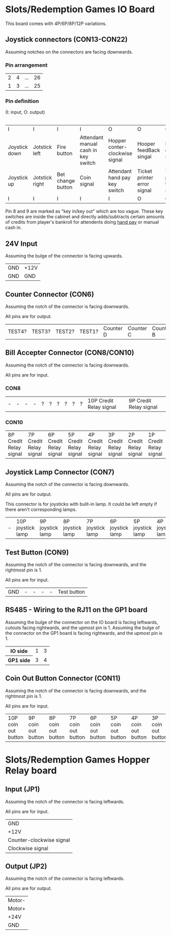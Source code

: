 # Slots/Redemption Games IO Board
This board comes with 4P/6P/8P/12P variations.
## Joystick connectors (CON13-CON22)
Assuming notches on the connectors are facing downwards.
### Pin arrangement
<table>
    <tr>
        <td>2</td><td>4</td><td>...</td><td>26</td>
    </tr>
    <tr>
        <td>1</td><td>3</td><td>...</td><td>25</td>
    </tr>
<table>

### Pin definition
(I: input, O: output)
<table>
    <tr>
        <td>I</td><td>I</td><td>I</td><td>I</td><td>O</td><td>O</td><td>O</td><td>O</td>
    </tr>
    <tr>
        <td>Joystick down</td>
        <td>Jotstick left</td>
        <td>Fire button</td>
        <td>Attendant manual cash in key switch</td>
        <td>Hopper conter-clockwise signal</td>
        <td>Hooper feedBack singal</td>
        <td>Hopper clockwise signal</td>
        <td>Bet change button light</td>
        <td>+12V</td>
        <td>+12V</td>
        <td>GND</td>
        <td>GND</td>
        <td>GND</td>
        <td>GND</td>
    </tr>
    <tr>
        <td>Joystick up</td>
        <td>Jotstick right</td>
        <td>Bet change button</td>
        <td>Coin signal</td>
        <td>Attendant hand pay key switch</td>
        <td>Ticket printer error signal</td>
        <td>Ticket printer trigger signal</td>
        <td>Fire button light</td>
        <td>+12V</td>
        <td>+12V</td>
        <td>+5V</td>
        <td>GND</td>
        <td>GND</td>
        <td>GND</td>
    </tr>
    <tr>
        <td>I</td><td>I</td><td>I</td><td>I</td><td>I</td><td>O</td><td>O</td><td>O</td>
    </tr>
</table>

Pin 8 and 9 are marked as "key in/key out" which are too vague. These key switches are inside the cabinet and directly adds/subtracts certain amounts of credits from player's bankroll for attendents doing [hand pay](https://en.wikipedia.org/wiki/Hand_pay) or manual cash in.


## 24V Input
Assuming the bulge of the connector is facing upwards.
<table>
<tr>
    <td>GND</td><td>+12V</td>
</tr>
<tr>
    <td>GND</td><td>GND</td>
</tr>
</table>

## Counter Connector (CON6)
Assuming the notch of the connector is facing downwards.

All pins are for output.
<table>
<tr>
    <td>TEST4?</td>
    <td>TEST3?</td>
    <td>TEST2?</td>
    <td>TEST1?</td>
    <td>Counter D</td>
    <td>Counter C</td>
    <td>Counter B</td>
    <td>Counter A</td>
    <td>+12V</td>
</tr>
</table>

## Bill Accepter Connector (CON8/CON10)
Assuming the notch of the connector is facing downwards.

All pins are for input.
### CON8
<table>
<tr>
    <td>-</td>
    <td>-</td>
    <td>-</td>
    <td>-</td>
    <td>?</td>
    <td>?</td>
    <td>?</td>
    <td>?</td>
    <td>?</td>
    <td>?</td>
    <td>10P Credit Relay signal</td>
    <td>9P Credit Relay signal</td>
</tr>
</table>

### CON10
<table>
<tr>
    <td>8P Credit Relay signal</td>
    <td>7P Credit Relay signal</td>
    <td>6P Credit Relay signal</td>
    <td>5P Credit Relay signal</td>
    <td>4P Credit Relay signal</td>
    <td>3P Credit Relay signal</td>
    <td>2P Credit Relay signal</td>
    <td>1P Credit Relay signal</td>
</tr>
</table>

## Joystick Lamp Connector (CON7)
Assuming the notch of the connector is facing downwards.

All pins are for output.

This connector is for joysticks with bulit-in lamp. It could be left empty if there aren't corresponding lamps.
<table>
<tr>
    <td>-</td>
    <td>10P joystick lamp</td>
    <td>9P joystick lamp</td>
    <td>8P joystick lamp</td>
    <td>7P joystick lamp</td>
    <td>6P joystick lamp</td>
    <td>5P joystick lamp</td>
    <td>4P joystick lamp</td>
    <td>3P joystick lamp</td>
    <td>2P joystick lamp</td>
    <td>1P joystick lamp</td>
</tr>
</table>

## Test Button (CON9)
Assuming the notch of the connector is facing downwards, and the rightmost pin is 1.

All pins are for input.
<table>
<tr>
    <td>GND</td>
    <td>-</td>
    <td>-</td>
    <td>-</td>
    <td>-</td>
    <td>Test button</td>
</tr>
</table>

## RS485 - Wiring to the RJ11 on the GP1 board
Assuming the bulge of the connector on the IO board is facing leftwards, cutouts facing rightwards, and the upmost pin is 1. 
Assuming the bulge of the connector on the GP1 board is facing rightwards, and the upmost pin is 1.
<table>
<tr>
    <th>IO side</th>
    <td>1</td>
    <td>3</td>
</tr>
<tr>
    <th>GP1 side</th>
    <td>3</td>
    <td>4</td>
</tr>
</table>

## Coin Out Button Connector (CON11)
Assuming the notch of the connector is facing downwards, and the rightmost pin is 1.

All pins are for input.
<table>
<tr>
    <td>10P coin out button</td>
    <td>9P coin out button</td>
    <td>8P coin out button</td>
    <td>7P coin out button</td>
    <td>6P coin out button</td>
    <td>5P coin out button</td>
    <td>4P coin out button</td>
    <td>3P coin out button</td>
    <td>2P coin out button</td>
    <td>1P coin out button</td>
</tr>
</table>

# Slots/Redemption Games Hopper Relay board
## Input (JP1)
Assuming the notch of the connector is facing leftwards.

All pins are for input.
<table>
<tr><td>GND</td></tr>
<tr><td>+12V</td></tr>
<tr><td>Counter-clockwise signal</td></tr>
<tr><td>Clockwise signal</td></tr>
</table>

## Output (JP2)
Assuming the notch of the connector is facing leftwards.

All pins are for output.
<table>
<tr><td>Motor-</td></tr>
<tr><td>Motor+</td></tr>
<tr><td>+24V</td></tr>
<tr><td>GND</td></tr>
</table>
